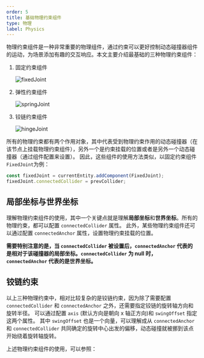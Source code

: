 ```yaml
---
order: 5
title: 基础物理约束组件
type: 物理
label: Physics
---
```


物理约束组件是一种非常重要的物理组件，通过约束可以更好控制动态碰撞器组件的运动，为场景添加有趣的交互响应。本文主要介绍最基础的三种物理约束组件：

1. 固定约束组件

   ![fixedJoint](https://gameworksdocs.nvidia.com/PhysX/4.1/documentation/physxguide/_images/fixedJoint.png)
2. 弹性约束组件

   ![springJoint](https://gameworksdocs.nvidia.com/PhysX/4.1/documentation/physxguide/_images/distanceJoint.png)
3. 铰链约束组件

   ![hingeJoint](https://gameworksdocs.nvidia.com/PhysX/4.1/documentation/physxguide/_images/revoluteJoint.png)

所有的物理约束都有两个作用对象，其中代表受到物理约束作用的动态碰撞器（在该节点上挂载物理约束组件），另外一个是约束挂载的位置或者是另外一个动态碰撞器（通过组件配置来设置）。
因此，这些组件的使用方法类似，以固定约束组件`FixedJoint`为例：

```ts
const fixedJoint = currentEntity.addComponent(FixedJoint);
fixedJoint.connectedCollider = prevCollider;
```

## 局部坐标与世界坐标

理解物理约束组件的使用，其中一个关键点就是理解**局部坐标**和**世界坐标**。所有的物理约束，都可以配置 `connectedCollider` 属性。
此外，某些物理约束组件还可以通过配置 `connectedAnchor` 属性，设置物理约束挂载的位置。

**需要特别注意的是，当 `connectedCollider` 被设置后，`connectedAnchor` 代表的是相对于该碰撞器的局部坐标。`connectedCollider` 为 null 时，
`connectedAnchor` 代表的是世界坐标。**

## 铰链约束

以上三种物理约束中，相对比较复杂的是铰链约束，因为除了需要配置 `connectedCollider` 和 `connectedAnchor` 之外，还需要指定铰链的旋转轴方向和旋转半径。
可以通过配置 `axis` (默认方向是朝向 x 轴正方向)和 `swingOffset` 指定这两个属性。
其中 `swingOffset` 也是一个向量，可以理解成从 `connectedAnchor` 和 `connectedCollider` 共同确定的旋转中心出发的偏移，动态碰撞就被挪到该点开始绕着旋转轴旋转。

上述物理约束组件的使用，可以参照：
<playground src="physx-joint-basic.ts"></playground>
